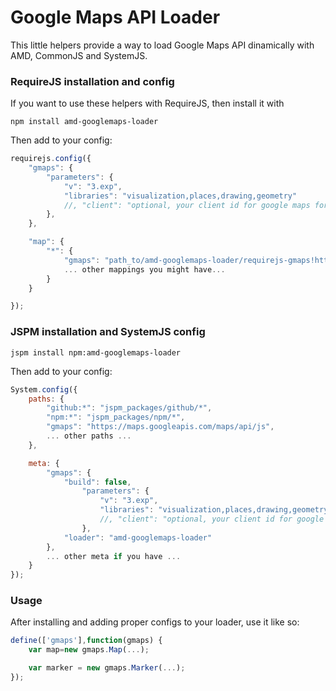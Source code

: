 # Google Maps API Loader

This little helpers provide a way to load Google Maps API dinamically with AMD, CommonJS and SystemJS.


### RequireJS installation and config 

If you want to use these helpers with RequireJS, then install it with

```
npm install amd-googlemaps-loader
```

Then add to your config:

```js
requirejs.config({
	"gmaps": {
		"parameters": {
			"v": "3.exp",
			"libraries": "visualization,places,drawing,geometry"
			//, "client": "optional, your client id for google maps for work"
		},
	},

	"map": {
		"*": {
			"gmaps": "path_to/amd-googlemaps-loader/requirejs-gmaps!https://maps.googleapis.com/maps/api/js",
			... other mappings you might have...
		}
	}

});
```

### JSPM installation and SystemJS config 

```
jspm install npm:amd-googlemaps-loader
```

Then add to your config:

```js
System.config({
	paths: {
    	"github:*": "jspm_packages/github/*",
    	"npm:*": "jspm_packages/npm/*",
    	"gmaps": "https://maps.googleapis.com/maps/api/js",	
    	... other paths ...
    },

	meta: {
    	"gmaps": {
      		"build": false,
      			"parameters": {
        			"v": "3.exp",
        			"libraries": "visualization,places,drawing,geometry",
        			//, "client": "optional, your client id for google maps for work"
      			},
      		"loader": "amd-googlemaps-loader"
    	},
    	... other meta if you have ...
  	}
});
```

### Usage

After installing and adding proper configs to your loader, use it like so:



```js
define(['gmaps'],function(gmaps) {
	var map=new gmaps.Map(...);

	var marker = new gmaps.Marker(...);
});
```

